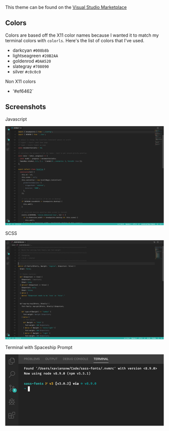 This theme can be found on the [Visual Studio Marketplace](https://marketplace.visualstudio.com/items?itemName=xavianaxw.freya)

## Colors

Colors are based off the X11 color names because I wanted it to match my terminal colors with `colorls`. Here's the list of colors that I've used.

- darkcyan `#008b8b`
- lightseagreen  `#20B2AA`
- goldenrod `#DAA520`
- slategray `#708090`
- silver `#c0c0c0`

Non X11 colors
- '#ef6462`

## Screenshots

Javascript

![Javascript](docs/javascript.png "Javascript")

SCSS

![SCSS](docs/scss.png "SCSS")

Terminal with Spaceship Prompt

![Terminal](docs/terminal.png "Terminal")